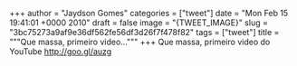 
+++
author = "Jaydson Gomes"
categories = ["tweet"]
date = "Mon Feb 15 19:41:01 +0000 2010"
draft = false
image = "{TWEET_IMAGE}"
slug = "3bc75273a9af9e36df562fe56df3d26f7f478f82"
tags = ["tweet"]
title = """Que massa, primeiro video..."""
+++
Que massa, primeiro video do YouTube http://goo.gl/auzg
